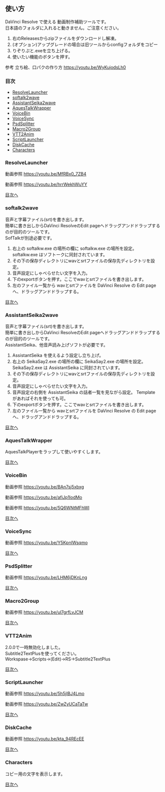 ## 使い方

DaVinci Resolve で使える 動画制作補助ツールです。  
日本語のフォルダに入れると動きません。ご注意ください。

1. 右のReleasesからzipファイルをダウンロードし解凍。
2. (オプション)アップグレードの場合は旧ツールからconfigフォルダをコピー
3. りぞりぷと.exeを立ち上げる。
4. 使いたい機能のボタンを押す。

参考
立ち絵、口パクの作り方
https://youtu.be/WyKujodsLh0

### 目次

* [ResolveLauncher](#ResolveLauncher)
* [softalk2wave](#softalk2wave)
* [AssistantSeika2wave](#AssistantSeika2wave)
* [AquesTalkWrapper](#AquesTalkWrapper)
* [VoiceBin](#VoiceBin)
* [VoiceSync](#VoiceSync)
* [PsdSplitter](#PsdSplitter)
* [Macro2Group](#Macro2Group)
* [VTT2Anim](#VTT2Anim)
* [ScriptLauncher](#ScriptLauncher)
* [DiskCache](#DiskCache)
* [Characters](#Characters)

### ResolveLauncher

動画参照
https://youtu.be/MfRBx0_7ZB4

動画参照
https://youtu.be/hrrWekhWuYY

[目次へ](#目次)

### softalk2wave

音声と字幕ファイル(srt)を書き出します。  
簡単に書き出しからDaVinci ResolveのEdit pageへドラッグアンドドラップするのが目的のツールです。  
SofTalkが別途必要です。

1. 右上の softalkw.exe の場所の欄に softalkw.exe の場所を設定。 softalkw.exe はソフトークに同封されています。
2. その下の保存ディレクトリにwavとsrtファイルの保存先ディレクトリを設定。
3. 音声設定にしゃべらせたい文字を入力。
4. 下のexportボタンを押す。ここでwavとsrtファイルを書き出します。
5. 左のファイル一覧から wavとsrtファイルを DaVinci Resolve の Edit page へ、ドラッグアンドドラップする。

[目次へ](#目次)

### AssistantSeika2wave

音声と字幕ファイル(srt)を書き出します。  
簡単に書き出しからDaVinci ResolveのEdit pageへドラッグアンドドラップするのが目的のツールです。  
AssistantSeika、他音声読み上げソフトが必要です。

1. AssistantSeika を使えるよう設定し立ち上げ。
2. 右上の SeikaSay2.exe の場所の欄に SeikaSay2.exe の場所を設定。 SeikaSay2.exe は AssistantSeika に同封されています。
3. その下の保存ディレクトリにwavとsrtファイルの保存先ディレクトリを設定。
4. 音声設定にしゃべらせたい文字を入力。
5. 音声設定の右側を AssistantSeika の話者一覧を見ながら設定。 Template があればそれを使っても可。
6. 下のexportボタンを押す。ここでwavとsrtファイルを書き出します。
7. 左のファイル一覧から wavとsrtファイルを DaVinci Resolve の Edit page へ、ドラッグアンドドラップする。

[目次へ](#目次)

### AquesTalkWrapper

AquesTalkPlayerをラップして使いやすくします。

[目次へ](#目次)

### VoiceBin

動画参照
https://youtu.be/BAn7sj5xbxg

動画参照
https://youtu.be/afiJp1lodMo

動画参照
https://youtu.be/5Q6WNtMFhWI

[目次へ](#目次)

### VoiceSync

動画参照
https://youtu.be/Y5KpnlWsqmo

[目次へ](#目次)

### PsdSplitter

動画参照
https://youtu.be/LHM6jDKnLng

[目次へ](#目次)

### Macro2Group

動画参照
https://youtu.be/ul7grfLvJCM

[目次へ](#目次)

### VTT2Anim
2.0.0で一時無効化しました。<br>
Subtitle2TextPlusを使ってください。<br>
Workspase->Scripts->(Edit)->RS->Subtitle2TextPlus<br>

[目次へ](#目次)

### ScriptLauncher

動画参照
https://youtu.be/5h5jIBJ4Lmo

動画参照
https://youtu.be/ZwZyUCaTaTw

[目次へ](#目次)

### DiskCache

動画参照
https://youtu.be/kta_94REcEE

[目次へ](#目次)

### Characters

コピー用の文字を表示します。

[目次へ](#目次)
